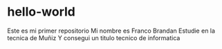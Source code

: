 # hello-world
Este es mi primer repositorio
Mi nombre es Franco Brandan
Estudie en la tecnica de Muñiz
Y consegui un titulo tecnico de informatica
